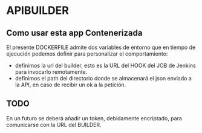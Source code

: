 # APIBUILDER
## Como usar esta app Contenerizada
El presente DOCKERFILE admite dos variables de entorno que en tiempo de ejecución podemos definir para personalizar el comportamiento:
- definimos la url del builder, esto es la URL del HOOK del JOB de Jenkins para invocarlo remotamente.
- definimos el path del directorio donde se almacenará el json enviado a la API, en caso de recibir un ok a la petición.
## TODO 
En un futuro se deberá añadir un token, debidamente encriptado, para comunicarse con la URL del BUILDER.  